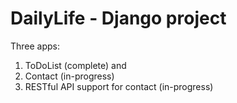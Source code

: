 # DailyLife - Django project

Three apps:

1. ToDoList (complete) and 
2. Contact (in-progress)
3. RESTful API support for contact (in-progress)
